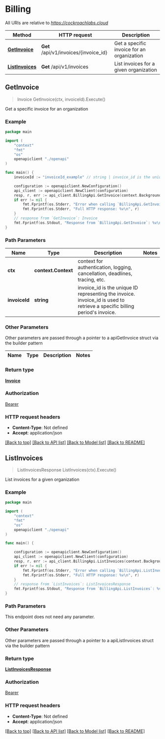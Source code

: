 # Billing

All URIs are relative to *https://cockroachlabs.cloud*

Method | HTTP request | Description
------------- | ------------- | -------------
[**GetInvoice**](BillingApi.md#GetInvoice) | **Get** /api/v1/invoices/{invoice_id} | Get a specific invoice for an organization
[**ListInvoices**](BillingApi.md#ListInvoices) | **Get** /api/v1/invoices | List invoices for a given organization



## GetInvoice

> Invoice GetInvoice(ctx, invoiceId).Execute()

Get a specific invoice for an organization

### Example

```go
package main

import (
    "context"
    "fmt"
    "os"
    openapiclient "./openapi"
)

func main() {
    invoiceId := "invoiceId_example" // string | invoice_id is the unique ID representing the invoice. invoice_id is used to retrieve a specific billing period's invoice.

    configuration := openapiclient.NewConfiguration()
    api_client := openapiclient.NewClient(configuration)
    resp, r, err := api_client.BillingApi.GetInvoice(context.Background(), invoiceId).Execute()
    if err != nil {
        fmt.Fprintf(os.Stderr, "Error when calling `BillingApi.GetInvoice``: %v\n", err)
        fmt.Fprintf(os.Stderr, "Full HTTP response: %v\n", r)
    }
    // response from `GetInvoice`: Invoice
    fmt.Fprintf(os.Stdout, "Response from `BillingApi.GetInvoice`: %v\n", resp)
}
```

### Path Parameters


Name | Type | Description  | Notes
------------- | ------------- | ------------- | -------------
**ctx** | **context.Context** | context for authentication, logging, cancellation, deadlines, tracing, etc.
**invoiceId** | **string** | invoice_id is the unique ID representing the invoice. invoice_id is used to retrieve a specific billing period&#39;s invoice. | 

### Other Parameters

Other parameters are passed through a pointer to a apiGetInvoice struct via the builder pattern


Name | Type | Description  | Notes
------------- | ------------- | ------------- | -------------


### Return type

[**Invoice**](Invoice.md)

### Authorization

[Bearer](../README.md#Bearer)

### HTTP request headers

- **Content-Type**: Not defined
- **Accept**: application/json

[[Back to top]](#) [[Back to API list]](../README.md#documentation-for-api-endpoints)
[[Back to Model list]](../README.md#documentation-for-models)
[[Back to README]](../README.md)


## ListInvoices

> ListInvoicesResponse ListInvoices(ctx).Execute()

List invoices for a given organization



### Example

```go
package main

import (
    "context"
    "fmt"
    "os"
    openapiclient "./openapi"
)

func main() {

    configuration := openapiclient.NewConfiguration()
    api_client := openapiclient.NewClient(configuration)
    resp, r, err := api_client.BillingApi.ListInvoices(context.Background()).Execute()
    if err != nil {
        fmt.Fprintf(os.Stderr, "Error when calling `BillingApi.ListInvoices``: %v\n", err)
        fmt.Fprintf(os.Stderr, "Full HTTP response: %v\n", r)
    }
    // response from `ListInvoices`: ListInvoicesResponse
    fmt.Fprintf(os.Stdout, "Response from `BillingApi.ListInvoices`: %v\n", resp)
}
```

### Path Parameters

This endpoint does not need any parameter.

### Other Parameters

Other parameters are passed through a pointer to a apiListInvoices struct via the builder pattern


### Return type

[**ListInvoicesResponse**](ListInvoicesResponse.md)

### Authorization

[Bearer](../README.md#Bearer)

### HTTP request headers

- **Content-Type**: Not defined
- **Accept**: application/json

[[Back to top]](#) [[Back to API list]](../README.md#documentation-for-api-endpoints)
[[Back to Model list]](../README.md#documentation-for-models)
[[Back to README]](../README.md)

